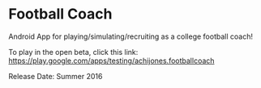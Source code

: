 # Football Coach
Android App for playing/simulating/recruiting as a college football coach!

To play in the open beta, click this link: https://play.google.com/apps/testing/achijones.footballcoach

Release Date: Summer 2016


